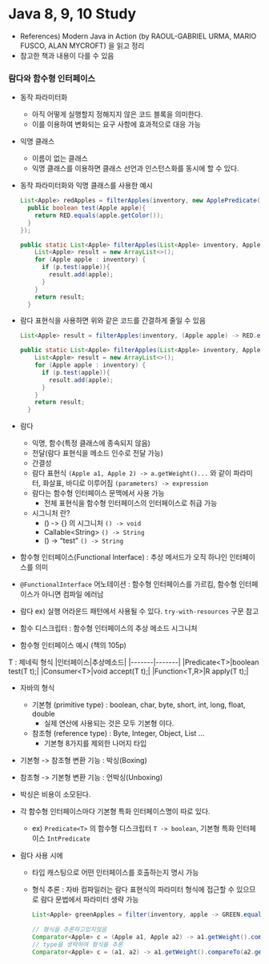 # Java 8, 9, 10 Study
- References) Modern Java in Action (by RAOUL-GABRIEL URMA, MARIO FUSCO, ALAN MYCROFT) 을 읽고 정리
- 참고한 책과 내용이 다를 수 있음

### 람다와 함수형 인터페이스

- 동작 파라미터화
  - 아직 어떻게 실행할지 정해지지 않은 코드 블록을 의미한다.
  - 이를 이용하여 변화되는 요구 사항에 효과적으로 대응 가능

- 익명 클래스
  - 이름이 없는 클래스
  - 익명 클래스를 이용하면 클래스 선언과 인스턴스화를 동시에 할 수 있다.

- 동작 파라미터화와 익명 클래스를 사용한 예시
  ```java
  List<Apple> redApples = filterApples(inventory, new ApplePredicate() {
    public boolean test(Apple apple){
      return RED.equals(apple.getColor());
    }
  });

  public static List<Apple> filterApples(List<Apple> inventory, ApplePredicate p) {
      List<Apple> result = new ArrayList<>();
      for (Apple apple : inventory) {
        if (p.test(apple)){
          result.add(apple);
        }
      }
      return result;
    }
  ```
  
- 람다 표현식을 사용하면 위와 같은 코드를 간결하게 줄일 수 있음
  ```java
  List<Apple> result = filterApples(inventory, (Apple apple) -> RED.equals(apple.getColor()));

  public static List<Apple> filterApples(List<Apple> inventory, ApplePredicate p) {
      List<Apple> result = new ArrayList<>();
      for (Apple apple : inventory) {
        if (p.test(apple)){
          result.add(apple);
        }
      }
      return result;
    }
  ```

- 람다
  - 익명, 함수(특정 클래스에 종속되지 않음)
  - 전달(람다 표현식을 메소드 인수로 전달 가능)
  - 간결성
  - 람다 표현식 ```(Apple a1, Apple 2) -> a.getWeight()...``` 와 같이 파라미터, 화살표, 바디로 이루어짐 ```(parameters) -> expression```
  - 람다는 함수형 인터페이스 문맥에서 사용 가능
    - 전체 표현식을 함수형 인터페이스의 인터페이스로 취급 가능
  - 시그니처 란?
    - () -> {} 의 시그니처 ```() -> void```
    - Callable\<String\> ```() -> String```
    - () -> “test” ```() -> String```

- 함수형 인터페이스(Functional Interface) : 추상 메서드가 오직 하나인 인터페이스를 의미

- ```@FunctionalInterface``` 어노테이션 : 함수형 인터페이스를 가르킴, 함수형 인터페이스가 아니면 컴파일 에러남

- 람다 ex) 실행 어라운드 패턴에서 사용될 수 있다. ```try-with-resources``` 구문 참고

- 함수 디스크립터 : 함수형 인터페이스의 추상 메소드 시그니처

- 함수형 인터페이스 예시 (책의 105p)

T : 제네릭 형식
|인터페이스|추상메소드|
|-------|-------|
|Predicate\<T\>|boolean test(T t);|
|Consumer\<T\>|void accept(T t);|
|Function\<T,R\>|R apply(T t);|

- 자바의 형식
  - 기본형 (primitive type) : boolean, char, byte, short, int, long, float, double
    - 실제 연산에 사용되는 것은 모두 기본형 이다.
  - 참조형 (reference type) : Byte, Integer, Object, List ...
    - 기본형 8가지를 제외한 나머지 타입

- 기본형 -> 참조형 변환 기능 : 박싱(Boxing)
- 참조형 -> 기본형 변환 기능 : 언박싱(Unboxing)
- 박싱은 비용이 소모된다.

- 각 함수형 인터페이스마다 기본형 특화 인터페이스명이 따로 있다.
  - ex) ```Predicate<T>``` 의 함수형 디스크립터 ```T -> boolean```, 기본형 특화 인터페이스 ```IntPredicate```
 
- 람다 사용 시에
  - 타입 캐스팅으로 어떤 인터페이스를 호출하는지 명시 가능

  - 형식 추론 : 자바 컴파일러는 람다 표현식의 파라미터 형식에 접근할 수 있으므로 람다 문법에서 파라미터 생략 가능
    ```java
    List<Apple> greenApples = filter(inventory, apple -> GREEN.equals(apple.getColor()));
 
    // 형식을 추론하고있지않음
    Comparator<Apple> c = (Apple a1, Apple a2) -> a1.getWeight().compareTo(a2.getWeight());
    // type을 생략하여 형식을 추론
    Comparator<Apple> c = (a1, a2) -> a1.getWeight().compareTo(a2.getWeight());
    ```


















